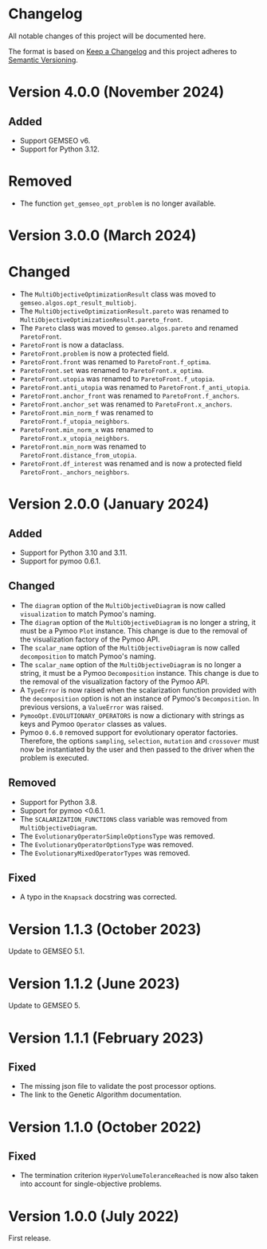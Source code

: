 <!--
Copyright 2021 IRT Saint Exupéry, https://www.irt-saintexupery.com

This work is licensed under the Creative Commons Attribution-ShareAlike 4.0
International License. To view a copy of this license, visit
http://creativecommons.org/licenses/by-sa/4.0/ or send a letter to Creative
Commons, PO Box 1866, Mountain View, CA 94042, USA.
-->

<!--
Changelog titles are:
- Added: for new features.
- Changed: for changes in existing functionality.
- Deprecated: for soon-to-be removed features.
- Removed: for now removed features.
- Fixed: for any bug fixes.
- Security: in case of vulnerabilities.
-->

# Changelog

All notable changes of this project will be documented here.

The format is based on
[Keep a Changelog](https://keepachangelog.com/en/1.0.0)
and this project adheres to
[Semantic Versioning](https://semver.org/spec/v2.0.0.html).

# Version 4.0.0 (November 2024)

## Added

- Support GEMSEO v6.
- Support for Python 3.12.

# Removed

- The function `get_gemseo_opt_problem` is no longer available.

# Version 3.0.0 (March 2024)

# Changed

- The ``MultiObjectiveOptimizationResult`` class was moved to ``gemseo.algos.opt_result_multiobj``.
- The ``MultiObjectiveOptimizationResult.pareto`` was renamed to ``MultiObjectiveOptimizationResult.pareto_front``.
- The ``Pareto`` class was moved to ``gemseo.algos.pareto`` and renamed ``ParetoFront``.
- ``ParetoFront`` is now a dataclass.
- ``ParetoFront.problem`` is now a protected field.
- ``ParetoFront.front`` was renamed to ``ParetoFront.f_optima``.
- ``ParetoFront.set`` was renamed to ``ParetoFront.x_optima``.
- ``ParetoFront.utopia`` was renamed to ``ParetoFront.f_utopia``.
- ``ParetoFront.anti_utopia`` was renamed to ``ParetoFront.f_anti_utopia``.
- ``ParetoFront.anchor_front`` was renamed to ``ParetoFront.f_anchors``.
- ``ParetoFront.anchor_set`` was renamed to ``ParetoFront.x_anchors``.
- ``ParetoFront.min_norm_f`` was renamed to ``ParetoFront.f_utopia_neighbors``.
- ``ParetoFront.min_norm_x`` was renamed to ``ParetoFront.x_utopia_neighbors``.
- ``ParetoFront.min_norm`` was renamed to ``ParetoFront.distance_from_utopia``.
- ``ParetoFront.df_interest`` was renamed and is now a protected field ``ParetoFront._anchors_neighbors``.

# Version 2.0.0 (January 2024)

## Added

- Support for Python 3.10 and 3.11.
- Support for pymoo 0.6.1.

## Changed

- The ``diagram`` option of the ``MultiObjectiveDiagram`` is now called
  ``visualization`` to match Pymoo's naming.
- The ``diagram`` option of the ``MultiObjectiveDiagram`` is no longer a
  string, it must be a Pymoo ``Plot`` instance. This change is due to the
  removal of the visualization factory of the Pymoo API.
- The ``scalar_name`` option of the ``MultiObjectiveDiagram`` is now called
  ``decomposition`` to match Pymoo's naming.
- The ``scalar_name`` option of the ``MultiObjectiveDiagram`` is no longer a
  string, it must be a Pymoo ``Decomposition`` instance. This change is due to
  the removal of the visualization factory of the Pymoo API.
- A ``TypeError`` is now raised when the scalarization function provided with
  the ``decomposition`` option is not an instance of Pymoo's ``Decomposition``.
  In previous versions, a ``ValueError`` was raised.
- ``PymooOpt.EVOLUTIONARY_OPERATORS`` is now a dictionary with strings as keys
  and Pymoo ``Operator`` classes as values.
- Pymoo `0.6.0` removed support for evolutionary operator factories.
  Therefore, the options ``sampling``, ``selection``, ``mutation`` and
  ``crossover`` must now be instantiated by the user and then passed to the
  driver when the problem is executed.

## Removed

- Support for Python 3.8.
- Support for pymoo <0.6.1.
- The ``SCALARIZATION_FUNCTIONS`` class variable was removed from
  ``MultiObjectiveDiagram``.
- The ``EvolutionaryOperatorSimpleOptionsType`` was removed.
- The ``EvolutionaryOperatorOptionsType`` was removed.
- The ``EvolutionaryMixedOperatorTypes`` was removed.

## Fixed

- A typo in the ``Knapsack`` docstring was corrected.

# Version 1.1.3 (October 2023)

Update to GEMSEO 5.1.

# Version 1.1.2 (June 2023)

Update to GEMSEO 5.

# Version 1.1.1 (February 2023)

## Fixed

- The missing json file to validate the post processor options.
- The link to the Genetic Algorithm documentation.

# Version 1.1.0 (October 2022)

## Fixed

- The termination criterion `HyperVolumeToleranceReached` is now also
    taken into account for single-objective problems.

# Version 1.0.0 (July 2022)

First release.
